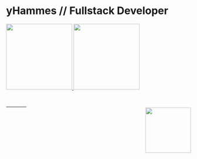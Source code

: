 <head>
    <link href="https://stackpath.bootstrapcdn.com/bootstrap/4.5.2/css/bootstrap.min.css" rel="stylesheet">
</head>

# yHammes // Fullstack Developer
<div>
    <a href="https://github.com/yHammes">
        <img height="180em" src="https://github-readme-stats-mu-bice-13.vercel.app/api?username=yHammes&show_icons=true&theme=dark&include_all_commits=true&count_private=true" />
        <img height="180em" src="https://github-readme-stats-mu-bice-13.vercel.app/api/top-langs/?username=yHammes&layout=compact&langs_count=8&theme=dark" />
</div>

##

<div>
  <img src="https://img.shields.io/badge/Lua-2C2D72?style=for-the-badge&logo=lua&logoColor=white" alt="">
  <img src="https://img.shields.io/badge/Dart-38B2AC?style=for-the-badge&logo=git&logoColor=white" alt="">
  <img src="https://img.shields.io/badge/PHP-777BB4?style=for-the-badge&logo=php&logoColor=white" alt="">
  <img src="https://img.shields.io/badge/JavaScript-F7DF1E?style=for-the-badge&logo=javascript&logoColor=black" alt="">
  
  <img src="https://img.shields.io/badge/HTML5-E34F26?style=for-the-badge&logo=html5&logoColor=white" alt="">
  <img src="https://img.shields.io/badge/CSS3-1572B6?style=for-the-badge&logo=css3&logoColor=white" alt="">
  <img src="https://img.shields.io/badge/Bootstrap-563D7C?style=for-the-badge&logo=bootstrap&logoColor=white" alt="">
  <img src="https://img.shields.io/badge/Tailwind_CSS-38B2AC?style=for-the-badge&logo=tailwind-css&logoColor=white" alt="">
  <img src="https://img.shields.io/badge/Vue.js-35495E?style=for-the-badge&logo=vuedotjs&logoColor=4FC08D" alt="">

  <img src="https://img.shields.io/badge/MySQL-00000F?style=for-the-badge&logo=mysql&logoColor=white" alt="">
  <img src="https://img.shields.io/badge/SQLite-07405E?style=for-the-badge&logo=sqlite&logoColor=whit" alt="">

  <img src="https://img.shields.io/badge/Flutter-38B2AC?style=for-the-badge&logo=git&logoColor=white" alt="">
  <img src="https://img.shields.io/badge/Laravel-FF2D20?style=for-the-badge&logo=laravel&logoColor=white" alt="">
  <img src="https://img.shields.io/badge/jQuery-0769AD?style=for-the-badge&logo=jquery&logoColor=white" alt="">

  <img src="https://img.shields.io/badge/GIT-E44C30?style=for-the-badge&logo=git&logoColor=white" alt="">
</div>

<!--START_SECTION:waka-->
<!--END_SECTION:waka-->

<div>
    <img align="right" src="https://i.imgur.com/GeyXX4x.gif" height="124px" width="124px">
</div>
